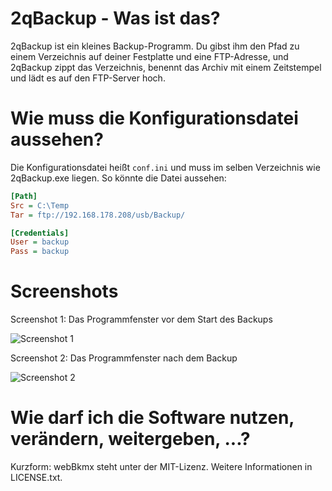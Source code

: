 # 2qBackup - Was ist das?

2qBackup ist ein kleines Backup-Programm. Du gibst ihm den Pfad zu einem Verzeichnis auf deiner Festplatte und eine FTP-Adresse, und 2qBackup zippt das Verzeichnis, benennt das Archiv mit einem Zeitstempel und lädt es auf den FTP-Server hoch.

# Wie muss die Konfigurationsdatei aussehen?

Die Konfigurationsdatei heißt `conf.ini` und muss im selben Verzeichnis wie 2qBackup.exe liegen. So könnte die Datei aussehen:

```ini
[Path]
Src = C:\Temp
Tar = ftp://192.168.178.208/usb/Backup/

[Credentials]
User = backup
Pass = backup
```

# Screenshots

Screenshot 1: Das Programmfenster vor dem Start des Backups

![Screenshot 1](https://github.com/downloads/2quader/2qBackup/screenshot_1.png)

Screenshot 2: Das Programmfenster nach dem Backup

![Screenshot 2](https://github.com/downloads/2quader/2qBackup/screenshot_2.png)

# Wie darf ich die Software nutzen, verändern, weitergeben, ...?

Kurzform: webBkmx steht unter der MIT-Lizenz. Weitere Informationen in LICENSE.txt.
